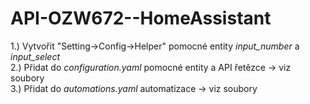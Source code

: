 # API-OZW672--HomeAssistant  
1.) Vytvořit "Setting->Config->Helper" pomocné entity *input_number* a *input_select*  
2.) Přidat do *configuration.yaml* pomocné entity a API řetězce -> viz soubory  
3.) Přidat do *automations.yaml* automatizace -> viz soubory 
